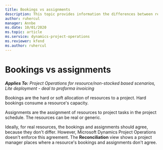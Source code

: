 ```yaml
---
title: Bookings vs assignments
description: This topic provides information the differences between resource bookings and resource assignments.
author: ruhercul
manager: Annbe
ms.date: 10/01/2020
ms.topic: article
ms.service: dynamics-project-operations
ms.reviewer: kfend 
ms.author: ruhercul
---
```


# Bookings vs assignments

_**Applies To:** Project Operations for resource/non-stocked based scenarios, Lite deployment - deal to proforma invoicing_

Bookings are the hard or soft allocation of resources to a project. Hard bookings consume a resource's capacity. 

Assignments are the assignment of resources to project tasks in the project schedule. The resources can be real or generic. 

Ideally, for real resources, the bookings and assignments should agree, because they don't differ. However, Microsoft Dynamics Project Operations doesn't enforce this agreement. The **Reconciliation** view shows a project manager places where a resource's bookings and assignments don't agree.
